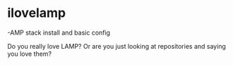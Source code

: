 # ilovelamp
-AMP stack install and basic config

Do you really love LAMP? Or are you just looking at repositories and saying you love them?
